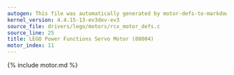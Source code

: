 ```yaml
---
autogen: This file was automatically generated by motor-defs-to-markdown.py
kernel_version: 4.4.15-13-ev3dev-ev3
source_file: drivers/lego/motors/rcx_motor_defs.c
source_line: 25
title: LEGO Power Functions Servo Motor (88004)
motor_index: 11
---
```


{% include motor.md %}
